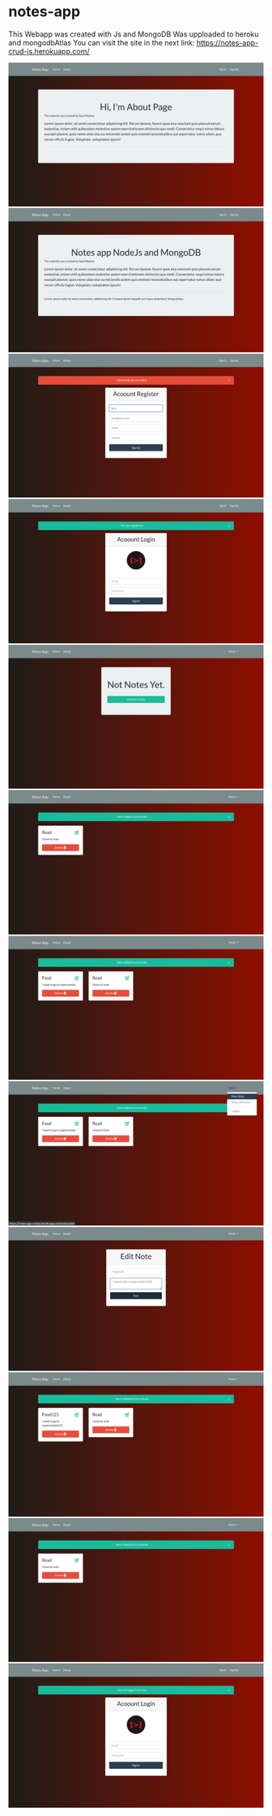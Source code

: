 # notes-app
This Webapp was created with Js and MongoDB
Was upploaded to heroku and mongodbAtlas
You can visit the site in the next link:
https://notes-app-crud-js.herokuapp.com/

![](/evidence/1.png)
![](/evidence/2.png)
![](/evidence/3.png)
![](/evidence/4.png)
![](/evidence/5.png)
![](/evidence/6.png)
![](/evidence/7.png)
![](/evidence/8.png)
![](/evidence/9.png)
![](/evidence/10.png)
![](/evidence/11.png)
![](/evidence/12.png)
